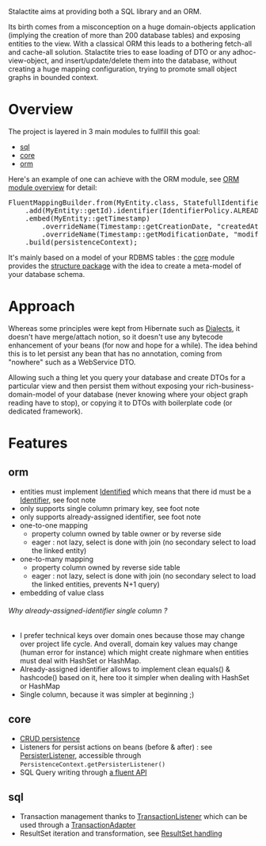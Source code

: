 
Stalactite aims at providing both a SQL library and an ORM.

Its birth comes from a misconception on a huge domain-objects application (implying the creation of more than 200 database tables) and
exposing entities to the view. With a classical ORM this leads to a bothering fetch-all and cache-all solution.
Stalactite tries to ease loading of DTO or any adhoc-view-object, and insert/update/delete them into the database, without creating a huge
mapping configuration, trying to promote small object graphs in bounded context.

# Overview

The project is layered in 3 main modules to fullfill this goal:
- [sql](sql/README.md)
- [core](core/README.md)
- [orm](orm/README.md)

Here's an example of one can achieve with the ORM module, see [ORM module overview](orm/README.md) for detail:
<pre>
FluentMappingBuilder.from(MyEntity.class, StatefullIdentifier.class)
	.add(MyEntity::getId).identifier(IdentifierPolicy.ALREADY_ASSIGNED)
	.embed(MyEntity::getTimestamp)
		.overrideName(Timestamp::getCreationDate, "createdAt")
		.overrideName(Timestamp::getModificationDate, "modifiedAt")
	.build(persistenceContext);
</pre>

It's mainly based on a model of your RDBMS tables : the [core](core/README.md) module provides the [structure package](core/src/main/java/org/gama/stalactite/persistence/structure/README.md)
with the idea to create a meta-model of your database schema.

# Approach

Whereas some principles were kept from Hibernate such as [Dialects](core/src/main/java/org/gama/stalactite/persistence/sql/Dialects.md),
it doesn't have merge/attach notion, so it doesn't use any bytecode enhancement of your beans (for now and hope for a while).
The idea behind this is to let persist any bean that has no annotation, coming from "nowhere" such as a WebService DTO.

Allowing such a thing let you query your database and create DTOs for a particular view and then persist them without exposing your
rich-business-domain-model of your database (never knowing where your object graph reading have to stop), or copying it to DTOs with
boilerplate code (or dedicated framework).

# Features

## orm
- entities must implement [Identified](orm/src/main/java/org/gama/stalactite/persistence/id/Identified.java) which means that there id
must be a [Identifier](orm/src/main/java/org/gama/stalactite/persistence/id/Identifier.java), see foot note
- only supports single column primary key, see foot note
- only supports already-assigned identifier, see foot note
- one-to-one mapping
 	- property column owned by table owner or by reverse side
 	- eager : not lazy, select is done with join (no secondary select to load the linked entity)
- one-to-many mapping
	- property column owned by reverse side table
	- eager : not lazy, select is done with join (no secondary select to load the linked entities, prevents N+1 query)
- embedding of value class

###### Why already-assigned-identifier single column ?
- I prefer technical keys over domain ones because those may change over project life cycle. And overall, domain key values may change
(human error for instance) which might create nighmare when entities must deal with HashSet or HashMap.
- Already-assigned identifier allows to implement clean equals() & hashcode() based on it, here too it simpler when dealing with HashSet or HashMap
- Single column, because it was simpler at beginning ;)

## core
- [CRUD persistence](core/src/main/java/org/gama/stalactite/persistence/mapping/mapping.md)
- Listeners for persist actions on beans (before & after) : see [PersisterListener](core/src/main/java/org/gama/stalactite/persistence/engine/listening/PersisterListener.java),
accessible through `PersistenceContext.getPersisterListener()`
- SQL Query writing through [a fluent API](core/src/main/java/org/gama/stalactite/query/model/QueryEase.java)

## sql
- Transaction management thanks to [TransactionListener](sql/src/main/java/org/gama/sql/TransactionListener.java) which can be used
through a [TransactionAdapter](sql/src/main/java/org/gama/sql/TransactionAdapter.java)
- ResultSet iteration and transformation, see [ResultSet handling](sql/src/main/java/org/gama/sql/result/ResultSet%20handling.md)
